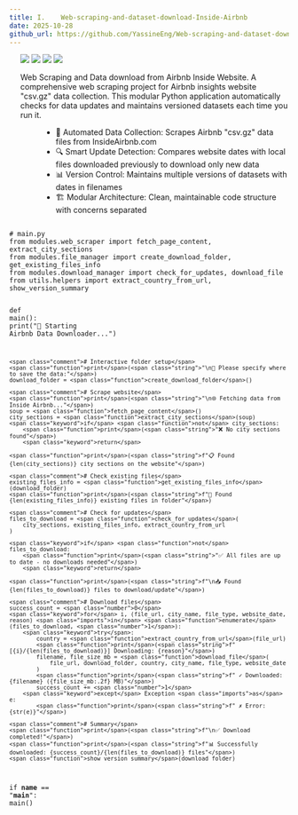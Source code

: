 ```yaml
---
title: I.    Web-scraping-and-dataset-download-Inside-Airbnb
date: 2025-10-28
github_url: https://github.com/YassineEng/Web-scraping-and-dataset-download-Inside-Airbnb
---
```


<!-- Badges (must be outside YAML front matter) -->
<div style="margin-left: 20px;">
  <img src="https://img.shields.io/badge/Python-3.x-blue?logo=python">
  <img src="https://img.shields.io/badge/BeautifulSoup-HTML%20Parser-green?logo=html5">
  <img src="https://img.shields.io/badge/Requests-HTTP%20Client-blue">
  <img src="https://img.shields.io/badge/UV-Package%20Manager-purple">
</div>


<p style="margin-left: 20px;">Web Scraping and Data download from Airbnb Inside Website. A comprehensive web scraping project for Airbnb insights website "csv.gz" data collection. This modular Python application automatically checks for data updates and maintains versioned datasets each time you run it.</p>
<ul style="margin-left: 60px;">
  <li>🤖 Automated Data Collection: Scrapes Airbnb "csv.gz" data files from InsideAirbnb.com</li>
  <li>🔍 Smart Update Detection: Compares website dates with local files downloaded previously to download only new data</li>
  <li>📊 Version Control: Maintains multiple versions of datasets with dates in filenames</li>
  <li>🏗️ Modular Architecture: Clean, maintainable code structure with concerns separated</li>
</ul>

<div class="code-window single-code-window">
  <div class="code-header">
    <span class="red"></span>
    <span class="yellow"></span>
    <span class="green"></span>
  </div>
  <div class="code-body">
<pre><code>
<span class="comment"># main.py</span>
<span class="imports">from</span> modules.web_scraper <span class="imports">import</span> fetch_page_content, extract_city_sections
<span class="imports">from</span> modules.file_manager <span class="imports">import</span> create_download_folder, get_existing_files_info
<span class="imports">from</span> modules.download_manager <span class="imports">import</span> check_for_updates, download_file
<span class="imports">from</span> utils.helpers <span class="imports">import</span> extract_country_from_url, show_version_summary

<span class="keyword">def</span> <span class="function">main</span>():
    <span class="function">print</span>(<span class="string">"🚀 Starting Airbnb Data Downloader..."</span>)

    <span class="comment"># Interactive folder setup</span>
    <span class="function">print</span>(<span class="string">"\n📁 Please specify where to save the data:"</span>)
    download_folder = <span class="function">create_download_folder</span>()

    <span class="comment"># Scrape website</span>
    <span class="function">print</span>(<span class="string">"\n🌐 Fetching data from Inside Airbnb..."</span>)
    soup = <span class="function">fetch_page_content</span>()
    city_sections = <span class="function">extract_city_sections</span>(soup)
    <span class="keyword">if</span> <span class="function">not</span> city_sections:
        <span class="function">print</span>(<span class="string">"❌ No city sections found"</span>)
        <span class="keyword">return</span>

    <span class="function">print</span>(<span class="string">f"📋 Found {len(city_sections)} city sections on the website"</span>)

    <span class="comment"># Check existing files</span>
    existing_files_info = <span class="function">get_existing_files_info</span>(download_folder)
    <span class="function">print</span>(<span class="string">f"📁 Found {len(existing_files_info)} existing files in folder"</span>)

    <span class="comment"># Check for updates</span>
    files_to_download = <span class="function">check_for_updates</span>(
        city_sections, existing_files_info, extract_country_from_url
    )

    <span class="keyword">if</span> <span class="function">not</span> files_to_download:
        <span class="function">print</span>(<span class="string">"✅ All files are up to date - no downloads needed"</span>)
        <span class="keyword">return</span>

    <span class="function">print</span>(<span class="string">f"\n📥 Found {len(files_to_download)} files to download/update"</span>)

    <span class="comment"># Download files</span>
    success_count = <span class="number">0</span>
    <span class="keyword">for</span> i, (file_url, city_name, file_type, website_date, reason) <span class="imports">in</span> <span class="function">enumerate</span>(files_to_download, <span class="number">1</span>):
        <span class="keyword">try</span>:
            country = <span class="function">extract_country_from_url</span>(file_url)
            <span class="function">print</span>(<span class="string">f"[{i}/{len(files_to_download)}] Downloading: {reason}"</span>)
            filename, file_size_mb = <span class="function">download_file</span>(
                file_url, download_folder, country, city_name, file_type, website_date
            )
            <span class="function">print</span>(<span class="string">f" ✓ Downloaded: {filename} ({file_size_mb:.2f} MB)"</span>)
            success_count += <span class="number">1</span>
        <span class="keyword">except</span> Exception <span class="imports">as</span> e:
            <span class="function">print</span>(<span class="string">f" ✗ Error: {str(e)}"</span>)

    <span class="comment"># Summary</span>
    <span class="function">print</span>(<span class="string">f"\n✅ Download completed!"</span>)
    <span class="function">print</span>(<span class="string">f"📊 Successfully downloaded: {success_count}/{len(files_to_download)} files"</span>)
    <span class="function">show_version_summary</span>(download_folder)

<span class="keyword">if</span> __name__ == <span class="string">"__main__"</span>:
    <span class="function">main</span>()
</code></pre>
  </div>
</div>